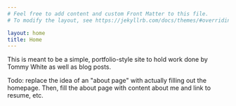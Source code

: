 ```yaml
---
# Feel free to add content and custom Front Matter to this file.
# To modify the layout, see https://jekyllrb.com/docs/themes/#overriding-theme-defaults

layout: home
title: Home
---
```



This is meant to be a simple, portfolio-style site to hold work done by Tommy White as well as blog
posts. 

Todo: replace the idea of an "about page" with actually filling out the homepage. Then, fill the
about page with content about me and link to resume, etc.
